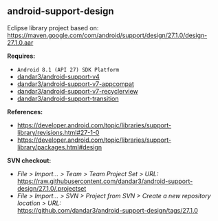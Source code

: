 ## android-support-design

Eclipse library project based on:<br/>
https://maven.google.com/com/android/support/design/27.1.0/design-27.1.0.aar

**Requires:**
- `Android 8.1 (API 27) SDK Platform`
- [dandar3/android-support-v4](https://github.com/dandar3/android-support-v4/tree/27.1.0)
- [dandar3/android-support-v7-appcompat](https://github.com/dandar3/android-support-v7-appcompat/tree/27.1.0)
- [dandar3/android-support-v7-recyclerview](https://github.com/dandar3/android-support-v7-recyclerview/tree/27.1.0)
- [dandar3/android-support-transition](https://github.com/dandar3/android-support-transition/tree/27.1.0)

**References:**
- https://developer.android.com/topic/libraries/support-library/revisions.html#27-1-0
- https://developer.android.com/topic/libraries/support-library/packages.html#design

**SVN checkout:**
- _File > Import... > Team > Team Project Set > URL:_<br/>
  https://raw.githubusercontent.com/dandar3/android-support-design/27.1.0/.projectset
- _File > Import... > SVN > Project from SVN > Create a new repository location > URL:_<br/>
  https://github.com/dandar3/android-support-design/tags/27.1.0